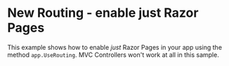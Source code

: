 # New Routing - enable just Razor Pages

This example shows how to enable *just* Razor Pages in your app using the method `app.UseRouting`. MVC Controllers won't work at all in this sample.